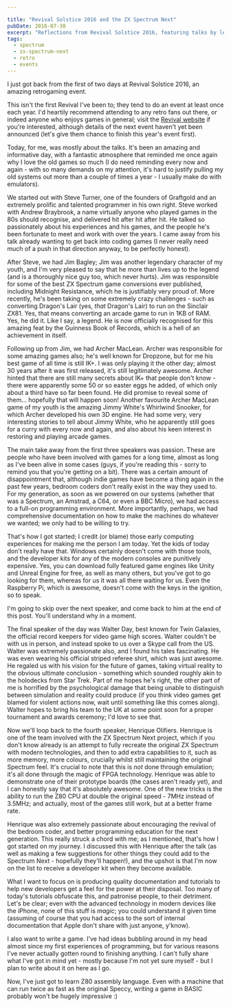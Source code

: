 ```yaml
---

title: "Revival Solstice 2016 and the ZX Spectrum Next"
pubDate: 2016-07-30
excerpt: "Reflections from Revival Solstice 2016, featuring talks by legendary developers and a look at the ZX Spectrum Next prototype."
tags:
  - spectrum
  - zx-spectrum-next
  - retro
  - events
---  
```

I just got back from the first of two days at Revival Solstice 2016, an amazing
retrogaming event.

<!--more-->

This isn't the first Revival I've been to; they tend to do an event at least once
each year. I'd heartily recommend attending to any retro fans out there, or indeed
anyone who enjoys games in general; visit the [Revival website](http://www.revivalretroevents.co.uk) if you're interested, although details of
the next event haven't yet been announced (let's give them chance to finish this
year's event first).

Today, for me, was mostly about the talks. It's been an amazing and informative
day, with a fantastic atmosphere that reminded me once again why I love the old
games so much (I do need reminding every now and again - with so many demands on
my attention, it's hard to justify pulling my old systems out more than a couple
of times a year - I usually make do with emulators).

We started out with Steve Turner, one of the founders of Graftgold and an
extremely prolific and talented programmer in his own right. Steve worked with
Andrew Braybrook, a name virtually anyone who played games in the 80s should
recognise, and delivered hit after hit after hit. He talked so passionately
about his experiences and his games, and the people he's been fortunate to meet
and work with over the years. I came away from his talk already wanting to get
back into coding games (I never really need much of a push in that direction
anyway, to be perfectly honest).

After Steve, we had Jim Bagley; Jim was another legendary character of my youth,
and I'm very pleased to say that he more than lives up to the legend (and is a
thoroughly nice guy too, which never hurts). Jim was responsible for some of the
best ZX Spectrum game conversions ever published, including Midnight Resistance,
which he is justifiably very proud of. More recently, he's been taking on some
extremely crazy challenges - such as converting Dragon's Lair (yes, _that_
Dragon's Lair) to run on the Sinclair ZX81. Yes, that means converting an arcade
game to run in 1KB of RAM. Yes, he did it. Like I say, a legend. He is now
officially recognised for this amazing feat by the Guinness Book of Records,
which is a hell of an achievement in itself.

Following up from Jim, we had Archer MacLean. Archer was responsible for some
amazing games also; he's well known for Dropzone, but for me his best game of
all time is still IK+. I was only playing it the other day; almost 30 years
after it was first released, it's still legitimately awesome. Archer hinted that
there are still many secrets about IK+ that people don't know - there were
apparently some 50 or so easter eggs he added, of which only about a third have
so far been found. He did promise to reveal some of them... hopefully that will
happen soon! Another favourite Archer MacLean game of my youth is the amazing
Jimmy White's Whirlwind Snooker, for which Archer developed his own 3D engine.
He had some very, very interesting stories to tell about Jimmy White, who he
apparently still goes for a curry with every now and again, and also about his
keen interest in restoring and playing arcade games.

The main take away from the first three speakers was passion. These are people
who have been involved with games for a long time, almost as long as I've been
alive in some cases (guys, if you're reading this - sorry to remind you that
you're getting on a bit). There was a certain amount of disappointment that,
although indie games have become a thing again in the past few years, bedroom
coders don't really exist in the way they used to. For my generation, as soon as
we powered on our systems (whether that was a Spectrum, an Amstrad, a C64, or
even a BBC Micro), we had access to a full-on programming environment. More
importantly, perhaps, we had comprehensive documentation on how to make the
machines do whatever we wanted; we only had to be willing to try.

That's how I got started; I credit (or blame) those early computing experiences
for making me the person I am today. Yet the kids of today don't really have
that. Windows certainly doesn't come with those tools, and the developer kits
for any of the modern consoles are punitively expensive. Yes, you can download
fully featured game engines like Unity and Unreal Engine for free, as well as
many others, but you've got to go looking for them, whereas for us it was all
there waiting for us. Even the Raspberry Pi, which is awesome, doesn't come with
the keys in the ignition, so to speak.

I'm going to skip over the next speaker, and come back to him at the end of this
post. You'll understand why in a moment.

The final speaker of the day was Walter Day, best known for Twin Galaxies, the
official record keepers for video game high scores. Walter couldn't be with us
in person, and instead spoke to us over a Skype call from the US. Walter was
extremely passionate also, and I found his tales fascinating. He was even
wearing his official striped referee shirt, which was just awesome. He regaled
us with his vision for the future of games, taking virtual reality to the
obvious ultimate conclusion - something which sounded roughly akin to the
holodecks from Star Trek. Part of me hopes he's right, the other part of me is
horrified by the psychological damage that being unable to distinguish between
simulation and reality could produce (if you think video games get blamed for
violent actions now, wait until something like this comes along). Walter hopes
to bring his team to the UK at some point soon for a proper tournament and
awards ceremony; I'd love to see that.

Now we'll loop back to the fourth speaker, Henrique Olifiers. Henrique is one of
the team involved with the ZX Spectrum Next project, which if you don't know
already is an attempt to fully recreate the original ZX Spectrum with modern
technologies, and then to add extra capabilities to it, such as more memory,
more colours, crucially whilst still maintaining the original Spectrum feel.
It's crucial to note that this is *not* done through emulation; it's all done
through the magic of FPGA technology. Henrique was able to demonstrate one of
their prototype boards (the cases aren't ready yet), and I can honestly say that
it's absolutely awesome. One of the new tricks is the ability to run the Z80 CPU
at double the original speed - 7MHz instead of 3.5MHz; and actually, most of the
games still work, but at a better frame rate.

Henrique was also extremely passionate about encouraging the revival of the
bedroom coder, and better programming education for the next generation. This
really struck a chord with me; as I mentioned, that's how I got started on my
journey. I discussed this with Henrique after the talk (as well as making a few
suggestions for other things they could add to the Spectrum Next - hopefully
they'll happen!), and the upshot is that I'm now on the list to receive a
developer kit when they become available.

What I want to focus on is producing quality documentation and tutorials to help
new developers get a feel for the power at their disposal. Too many of today's
tutorials obfuscate this, and patronise people, to their detriment. Let's be
clear; even with the advanced technology in modern devices like the iPhone, none
of this stuff is _magic_; you could understand it given time (assuming of course
that you had access to the sort of internal documentation that Apple don't share
with just anyone, y'know).

I also want to write a game. I've had ideas bubbling around in my head almost
since my first experiences of programming, but for various reasons I've never
actually gotten round to finishing anything. I can't fully share what I've got
in mind yet - mostly because I'm not yet sure myself - but I plan to write about
it on here as I go.

Now, I've just got to learn Z80 assembly language. Even with a machine that can
run twice as fast as the original Speccy, writing a game in BASIC probably won't
be hugely impressive :)
